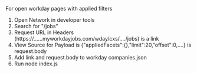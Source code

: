 For open workday pages with applied filters
1. Open Network in developer tools
2. Search for "/jobs"
3. Request URL in Headers (https://......myworkdayjobs.com/wday/cxs/..../jobs) is a link
4. View Source for Payload is {"appliedFacets":{},"limit":20,"offset":0,....} is request.body
5. Add link and request.body to workday companies.json
6. Run node index.js
   
